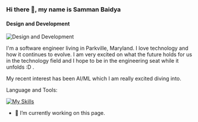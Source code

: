 ### Hi there 👋, my name is Samman Baidya 
#### Design and Development
![Design and Development](https://media1.thehungryjpeg.com/thumbs2/800_3751743_yt4lc4kgmuyzeahmryiofe9k39x9b1cz4b2qsuzv_coding-system-minimal-infographic-banner-vector.jpg)

I'm a software engineer living in Parkville, Maryland. I love technology and how it continues to evolve. I am very excited on what the future holds for us in the technology field and I hope to be in the engineering seat while it unfolds :D .

My recent interest has been AI/ML which I am really excited diving into. 


Language and Tools:

[![My Skills](https://skillicons.dev/icons?i=py,java,html,css,js,react,nodejs,express,mongodb,git,gitlab,flutter&perline=3)](https://skillicons.dev)

- 🔭 I’m currently working on this page. 




